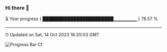 ### Hi there 👋

⏳ Year progress { ███████████████████████▁▁▁▁▁▁▁ } 78.57 %

---

⏰ Updated on Sat, 14 Oct 2023 18:20:03 GMT

![Progress Bar CI](https://github.com/ZhaoGui/ZhaoGui/workflows/Progress%20Bar%20CI/badge.svg)

